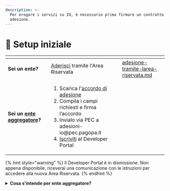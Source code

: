 ```yaml
---
description: >-
  Per erogare i servizi su IO, è necessario prima firmare un contratto di
  adesione.
---
```


# 🔢 Setup iniziale

<table data-card-size="large" data-view="cards"><thead><tr><th></th><th></th><th></th><th data-hidden data-card-target data-type="content-ref"></th></tr></thead><tbody><tr><td><strong>Sei un ente?</strong></td><td><a href="adesione-tramite-larea-riservata.md">Aderisci</a> tramite l'Area Riservata</td><td></td><td><a href="adesione-tramite-larea-riservata.md">adesione-tramite-larea-riservata.md</a></td></tr><tr><td><strong>Sei un</strong> <a data-footnote-ref href="#user-content-fn-1"><strong>ente aggregatore</strong></a><strong>?</strong></td><td><ol><li>Scarica l'<a href="https://io.italia.it/assets/download/it/accordo-di-adesione-IO-2.4.zip">accordo di adesione</a></li><li>Compila i campi richiesti e firma l’accordo</li><li>Invialo via PEC a adesioni-io@pec.pagopa.it</li><li><a href="iscrizione-al-developer-portal.md">Iscriviti</a> al Developer Portal</li></ol></td><td></td><td></td></tr></tbody></table>

{% hint style="warning" %}
Il Developer Portal è in dismissione. Non appena disponibile, riceverai una comunicazione con le istruzioni per accedere alla nuova Area Riservata.
{% endhint %}

<details>

<summary><strong>Cosa s'intende per ente aggregatore?</strong></summary>

Gli enti possono aderire a IO in qualità di aggregatori di altri soggetti erogatori.

_Esempio: una Regione aderisce a IO aggregando il rapporto di adesione per tutti gli enti locali del territorio di riferimento, mettendo a disposizione la società in-house regionale per gestire l’integrazione tecnologica di tutti gli enti locali._

Il rapporto di aggregazione tra i soggetti erogatori è regolato dagli accordi (compresi gli accordi di cooperazione di cui all’art. 15 della L. 241/1990) e dagli atti amministrativi necessari a conferire al soggetto aggregante i poteri e le attribuzioni necessarie a sottoscrivere il rapporto di adesione anche per conto e a beneficio dei soggetti aggregati, assumendo il rispetto degli obblighi ivi contenuti da parte dei soggetti aggregati stessi.

L’ente aggregatore in questo modo garantisce il rispetto degli obblighi contenuti nel contratto di adesione da parte dei soggetti aggregati.

Gli enti aggregatori devono elencare tutti gli enti che rappresentano ai fini dell’adesione a IO, tramite l’allegato 3 del [contratto di adesione](https://io.italia.it/assets/download/it/accordo-di-adesione-IO-2.4.zip), dove devono comunicare la lista completa degli enti tramite indicazione di: denominazione dell’ente rappresentato, sede, codice fiscale/p. iva e codice IPA.

<mark style="color:red;">**Importante!**</mark>

Qualora un ente volesse sottoscrivere autonomamente altri servizi (in aggiunta a quelli resi disponibili tramite l’ente aggregatore) dovrà seguire la procedura completa di onboarding sottoscrivendo l’accordo di adesione [tramite l'Area Riservata.](adesione-tramite-larea-riservata.md).

L’ente aggregatore può operare **solo** per i servizi per cui ha ricevuto l’incarico dall’ente aggregato, ma **non può** sostituirsi all’ente rispetto ai servizi per cui non ha ricevuto mandato.

</details>



[^1]: _Esempio: una Regione aderisce a IO aggregando il rapporto di adesione per tutti gli enti locali del territorio di riferimento, mettendo a disposizione la società in-house regionale per gestire l’integrazione tecnologica di tutti gli enti locali._
